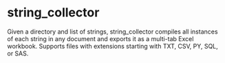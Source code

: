 # string_collector
Given a directory and list of strings, string_collector compiles all instances of each string in any document and exports it as a multi-tab Excel workbook. Supports files with extensions starting with TXT, CSV, PY, SQL, or SAS.
